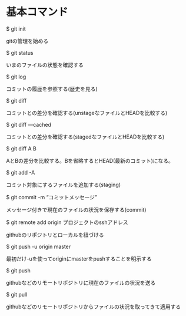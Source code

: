 # 基本コマンド

$ git init

gitの管理を始める


$ git status

いまのファイルの状態を確認する


$ git log

コミットの履歴を参照する(歴史を見る)


$ git diff

コミットとの差分を確認する(unstageなファイルとHEADを比較する)


$ git diff —cached

コミットとの差分を確認する(stagedなファイルとHEADを比較する)


$ git diff A B

AとBの差分を比較する。Bを省略するとHEAD(最新のコミット)になる。


$ git add -A

コミット対象にするファイルを追加する(staging)


$ git commit -m “コミットメッセージ”

メッセージ付きで現在のファイルの状況を保存する(commit)


$ git remote add origin プロジェクトのsshアドレス

githubのリポジトリとローカルを紐づける


$ git push -u origin master

最初だけ-uを使ってoriginにmasterをpushすることを明示する


$ git push

githubなどのリモートリポジトリに現在のファイルの状況を送る


$ git pull

githubなどのリモートリポジトリからファイルの状況を取ってきて適用する



